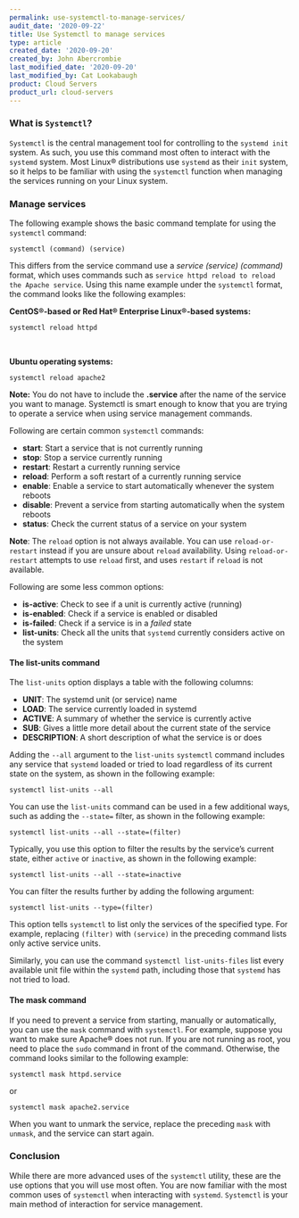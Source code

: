```yaml
---
permalink: use-systemctl-to-manage-services/
audit_date: '2020-09-22'
title: Use Systemctl to manage services
type: article
created_date: '2020-09-20'
created_by: John Abercrombie
last_modified_date: '2020-09-20'
last_modified_by: Cat Lookabaugh
product: Cloud Servers
product_url: cloud-servers
---
```


### What is `Systemctl`?

`Systemctl` is the central management tool for controlling to the `systemd init` system. As such, you use
this command most often to interact with the `systemd` system. Most Linux&reg; distributions use `systemd` as
their `init` system, so it helps to be familiar with using the `systemctl` function when 
managing the services running on your Linux system.

### Manage services

The following example shows the basic command template for using the `systemctl` command:

    systemctl (command) (service)

This differs from the service command use a *service (service) (command)* format, which uses commands
such as `service httpd reload to reload the Apache service`. Using this name example under the `systemctl`
format, the command looks like the following examples:

**CentOS&reg;-based or Red Hat&reg; Enterprise Linux&reg;-based systems:**

    systemctl reload httpd
    
<br>

**Ubuntu operating systems:**

    systemctl reload apache2

**Note:** You do not have to include the **.service** after the name of the service you want to manage.
Systemctl is smart enough to know that you are trying to operate a service when using service management commands.

Following are certain common `systemctl` commands:

- **start**: Start a service that is not currently running
- **stop**: Stop a service currently running
- **restart**: Restart a currently running service
- **reload**: Perform a soft restart of a currently running service
- **enable**: Enable a service to start automatically whenever the system reboots
- **disable**: Prevent a service from starting automatically when the system reboots
- **status**: Check the current status of a service on your system

**Note**: The `reload` option is not always available. You can use `reload-or-restart` instead if you are unsure
about `reload` availability. Using `reload-or-restart` attempts to use `reload` first, and uses `restart`
if `reload` is not available.

Following are some less common options:

- **is-active**: Check to see if a unit is currently active (running)
- **is-enabled**: Check if a service is enabled or disabled
- **is-failed**: Check if a service is in a *failed* state
- **list-units**: Check all the units that `systemd` currently considers active on the system

#### The list-units command

The `list-units` option displays a table with the following columns:

- **UNIT**: The systemd unit (or service) name
- **LOAD**: The service currently loaded in systemd
- **ACTIVE**: A summary of whether the service is currently active
- **SUB**: Gives a little more detail about the current state of the service
- **DESCRIPTION**: A short description of what the service is or does

Adding the `--all` argument to the `list-units` `systemctl` command includes any service that `systemd`
loaded or tried to load regardless of its current state on the system, as shown in the following example:

    systemctl list-units --all

You can use the `list-units` command can be used in a few additional ways, such as adding the `--state=` filter,
as shown in the following example:

    systemctl list-units --all --state=(filter)

Typically, you use this option to filter the results by the service’s current state, either `active` or `inactive`,
as shown in the following example:

    systemctl list-units --all --state=inactive

You can filter the results further by adding the following argument:

    systemctl list-units --type=(filter)

This option tells `systemctl` to list only the services of the specified type. For example, replacing `(filter)` with
`(service)` in the preceding command lists only active service units.

Similarly, you can use the command `systemctl list-units-files` list every available unit file within the `systemd`
path, including those that `systemd` has not tried to load.

#### The mask command

If you need to prevent a service from starting, manually or automatically, you can use the `mask` command with `systemctl`.
For example, suppose you want to make sure Apache&reg; does not run. If you are not running as root, you need to place
the `sudo` command in front of the command. Otherwise, the command looks similar to the following example:

    systemctl mask httpd.service

or

    systemctl mask apache2.service

When you want to unmark the service, replace the preceding `mask` with `unmask`, and the service can start again.

### Conclusion

While there are more advanced uses of the `systemctl` utility, these are the use options that you will use most often.
You are now familiar with the most common uses of `systemctl` when interacting with `systemd`. `Systemctl` is your
main method of interaction for service management.
